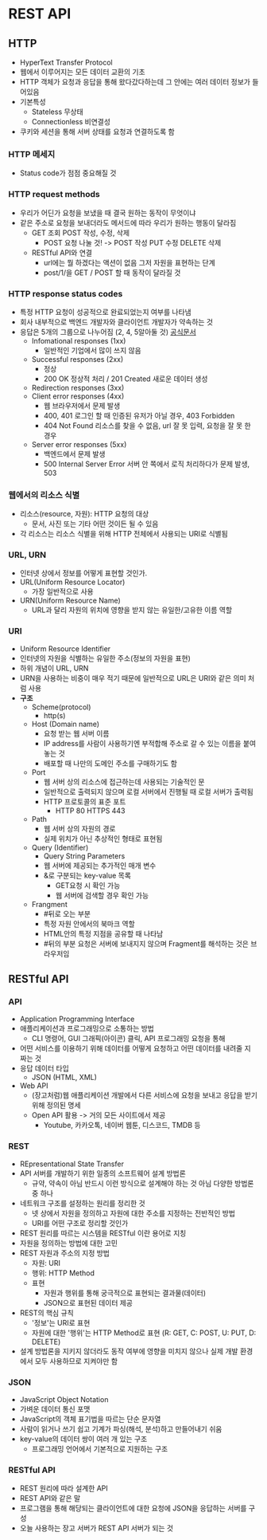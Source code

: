 # REST API

## HTTP

- HyperText Transfer Protocol
- 웹에서 이루어지는 모든 데이터 교환의 기초
- HTTP 객체가 요청과 응답을 통해 왔다갔다하는데 그 안에는 여러 데이터 정보가 들어있음
- 기본특성
  - Stateless 무상태 
  - Connectionless 비연결성
- 쿠키와 세션을 통해 서버 상태를 요청과 연결하도록 함

### HTTP 메세지

- Status code가 점점 중요해질 것

### HTTP request methods

- 우리가 어딘가 요청을 보냈을 때 결국 원하는 동작이 무엇이냐
- 같은 주소로 요청을 보내더라도 메서드에 따라 우리가 원하는 행동이 달라짐
  - GET 조회 POST 작성, 수정, 삭제
    - POST 요청 나눌 것! -> POST 작성 PUT 수정 DELETE 삭제 
  - RESTful API와 연결
    - url에는 뭘 하겠다는 액션이 없음 그저 자원을 표현하는 단계
    - post/1/을 GET / POST 할 때 동작이 달라질 것

### HTTP response status codes

- 특정 HTTP 요청이 성공적으로 완료되었는지 여부를 나타냄
- 회사 내부적으로 백엔드 개발자와 클라이언트 개발자가 약속하는 것
- 응답은 5개의 그룹으로 나누어짐 (2, 4, 5알아둘 것) [공식문서](https://developer.mozilla.org/ko/docs/Web/HTTP/Status)
  - Infomational responses (1xx)
    - 일반적인 기업에서 많이 쓰지 않음
  - Successful responses (2xx)
    - 정상
    - 200 OK 정상적 처리 / 201 Created 새로운 데이터 생성 
  - Redirection responses (3xx)
  - Client error responses (4xx)
    - 웹 브라우저에서 문제 발생
    - 400, 401 로그인 할 때 인증된 유저가 아닐 경우, 403 Forbidden
    - 404 Not Found 리소스를 찾을 수 없음, url 잘 못 입력, 요청을 잘 못 한 경우
  - Server error responses (5xx)
    - 백엔드에서 문제 발생 
    - 500 Internal Server Error 서버 안 쪽에서 로직 처리하다가 문제 발생, 503

### 웹에서의 리소스 식별

- 리소스(resource, 자원): HTTP 요청의 대상
  - 문서, 사진 또는 기타 어떤 것이든 될 수 있음
- 각 리소스는 리소스 식별을 위해 HTTP 전체에서 사용되는 URI로 식별됨

### URL, URN

- 인터넷 상에서 정보를 어떻게 표현할 것인가.
- URL(Uniform Resource Locator)
  - 가장 일반적으로 사용
- URN(Uniform Resource Name)
  - URL과 달리 자원의 위치에 영향을 받지 않는 유일한/고유한 이름 역할

### URI

- Uniform Resource Identifier
- 인터넷의 자원을 식별하는 유일한 주소(정보의 자원을 표현)
- 하위 개념이 URL, URN
- URN을 사용하는 비중이 매우 적기 때문에 일반적으로 URL은 URI와 같은 의미 처럼 사용
- **구조**
  - Scheme(protocol) 
    - http(s)
  - Host (Domain name)
    - 요청 받는 웹 서버 이름
    - IP address를 사람이 사용하기엔 부적합해 주소로 갈 수 있는 이름을 붙여놓는 것
    - 배포할 때 나만의 도메인 주소를 구매하기도 함
  - Port
    - 웹 서버 상의 리소스에 접근하는데 사용되는 기술적인 문
    - 일반적으로 출력되지 않으며 로컬 서버에서 진행될 때 로컬 서버가 출력됨
    - HTTP 프로토콜의 표준 포트
      - HTTP 80 HTTPS 443
  - Path
    - 웹 서버 상의 자원의 경로
    - 실제 위치가 아닌 추상적인 형태로 표현됨
  - Query (Identifier)
    - Query String Parameters
    - 웹 서버에 제공되는 추가적인 매개 변수
    - &로 구분되는 key-value 목록
      - GET요청 시 확인 가능
      - 웹 서버에 검색할 경우 확인 가능
  - Frangment
    - #뒤로 오는 부분
    - 특정 자원 안에서의 북마크 역할
    - HTML안의 특정 지점을 공유할 때 나타남
    - #뒤의 부분 요청은 서버에 보내지지 않으며 Fragment를 해석하는 것은 브라우저임



## RESTful API

### API

- Application Programming Interface
- 애플리케이션과 프로그래밍으로 소통하는 방법
  - CLI 명령어, GUI 그래픽(아이콘) 클릭, API 프로그래밍 요청을 통해
- 어떤 서비스를 이용하기 위해 데이터를 어떻게 요청하고 어떤 데이터를 내려줄 지 짜는 것
- 응답 데이터 타입 
  - JSON (HTML, XML)
- Web API
  - (장고처럼)웹 애플리케이션 개발에서 다른 서비스에 요청을 보내고 응답을 받기 위해 정의된 명세
  - Open API 활용 -> 거의 모든 사이트에서 제공
    - Youtube, 카카오톡, 네이버 웹툰, 디스코드, TMDB 등

### REST

- REpresentational State Transfer
- API 서버를 개발하기 위한 일종의 소프트웨어 설계 방법론
  - 규약, 약속이 아님 반드시 이런 방식으로 설계해야 하는 것 아님 다양한 방법론 중 하나
- 네트워크 구조를 설정하는 원리를 정리한 것
  - 넷 상에서 자원을 정의하고 자원에 대한 주소를 지정하는 전반적인 방법
  - URI를 어떤 구조로 정리할 것인가
- REST 원리를 따르는 시스템을 RESTful 이란 용어로 지칭
- 자원을 정의하는 방법에 대한 고민
- REST 자원과 주소의 지정 방법
  - 자원: URI
  - 행위: HTTP Method
  - 표현 
    - 자원과 행위를 통해 궁극적으로 표현되는 결과물(데이터)
    - JSON으로 표현된 데이터 제공
- REST의 핵심 규칙
  - '정보'는 URI로 표현
  - 자원에 대한 '행위'는 HTTP Method로 표현 (R: GET, C: POST, U: PUT, D: DELETE)
- 설계 방법론을 지키지 않더라도 동작 여부에 영향을 미치지 않으나 실제 개발 환경에서 모두 사용하므로 지켜야만 함

### JSON

- JavaScript Object Notation
- 가벼운 데이터 통신 포맷
- JavaScript의 객체 표기법을 따르는 단순 문자열
- 사람이 읽거나 쓰기 쉽고 기계가 파싱(해석, 분석)하고 만들어내기 쉬움
- key-value의 데이터 쌍이 여러 개 있는 구조 
  - 프로그래밍 언어에서 기본적으로 지원하는 구조

### RESTful API

- REST 원리에 따라 설계한 API
- REST API와 같은 말
- 프로그램을 통해 해당되는 클라이언트에 대한 요청에 JSON을 응답하는 서버를 구성
- 오늘 사용하는 장고 서버가 REST API 서버가 되는 것



